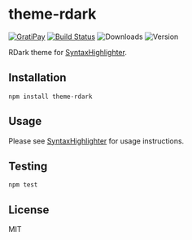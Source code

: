 # theme-rdark

[![GratiPay](https://img.shields.io/gratipay/user/alexgorbatchev.svg)](https://gratipay.com/alexgorbatchev/)
[![Build Status](https://travis-ci.org/syntaxhighlighter/theme-rdark.svg)](https://travis-ci.org/syntaxhighlighter/theme-rdark)
![Downloads](https://img.shields.io/npm/dm/theme-rdark.svg)
![Version](https://img.shields.io/npm/v/theme-rdark.svg)

RDark theme for [SyntaxHighlighter](https://github.com/syntaxhighlighter/syntaxhighlighter).

## Installation

```
npm install theme-rdark
```

## Usage

Please see [SyntaxHighlighter](https://github.com/syntaxhighlighter/syntaxhighlighter) for usage instructions.

## Testing

```
npm test
```

## License

MIT
